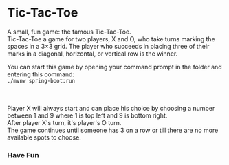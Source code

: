 # Tic-Tac-Toe
A small, fun game: the famous Tic-Tac-Toe. <br>
Tic-Tac-Toe a game for two players, X and O, who take turns marking the spaces in a 3×3 grid. 
The player who succeeds in placing three of their marks in a diagonal, horizontal, or vertical row is the winner.

You can start this game by opening your command prompt in the folder and entering this command:<br>
```./mvnw spring-boot:run```


<br><br>
Player X will always start and can place his choice by choosing a number between 1 and 9 where 1 is top left and 9 is bottom right.
<br> After player X's turn, it's player's O turn.
<br>
The game continues until someone has 3 on a row or till there are no more available spots to choose.
<br>

### Have Fun
